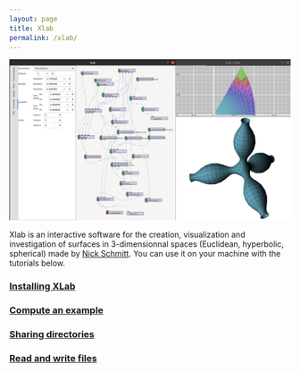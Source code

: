```yaml
---
layout: page
title: Xlab
permalink: /xlab/
---
```


![xlab' standard view](/assets/xlab-standard-view.png)

Xlab is an interactive software for the creation, visualization and investigation of surfaces in 3-dimensionnal spaces (Euclidean, hyperbolic, spherical) made by [Nick Schmitt][nick]. You can use it on your machine with the tutorials below.

### [Installing XLab][install]

### [Compute an example][example]

### [Sharing directories][share]

### [Read and write files][read]

<!-- To get a feeling of its features, see the [screenshots][screenshots] or [run it on your machine][quickstart]! -->

<!-- {% highlight bash %}
sudo apt-get update
sudo apt-get install ca-certificates curl gnupg lsb-release
sudo mkdir -p /etc/apt/keyrings
curl -fsSL https://download.docker.com/linux/debian/gpg | sudo gpg --dearmor -o /etc/apt/keyrings/docker.gpg
echo "deb [arch=$(dpkg --print-architecture) signed-by=/etc/apt/keyrings/docker.gpg] https://download.docker.com/linux/debian $(lsb_release -cs) stable" | sudo tee /etc/apt/sources.list.d/docker.list > /dev/null
sudo apt-get update
sudo apt-get install docker-ce docker-ce-cli containerd.io docker-compose-plugin
{% endhighlight %} -->

[nick]: https://xlab-geom.github.io/gallery/
[screenshots]: http://raujouan.eu/xlab/screenshots/
[quickstart]: /xlab/install
[install]: /xlab/install
[example]: /xlab/example
[share]: /xlab/share
[read]: /xlab/read
